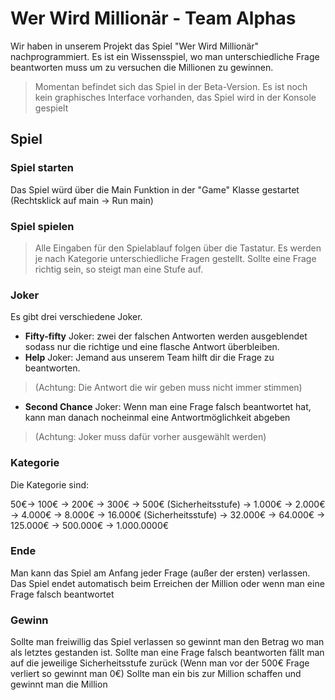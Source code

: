 # Wer Wird Millionär - Team Alphas
Wir haben in unserem Projekt das Spiel "Wer Wird Millionär" nachprogrammiert.
Es ist ein Wissensspiel, wo man unterschiedliche Frage beantworten muss um zu versuchen die Millionen zu gewinnen.
> Momentan befindet sich das Spiel in der Beta-Version.
> Es ist noch kein graphisches Interface vorhanden, das Spiel wird in der Konsole gespielt

## Spiel
### Spiel starten
Das Spiel würd über die Main Funktion in der "Game" Klasse gestartet (Rechtsklick auf main -> Run main)

### Spiel spielen
> Alle Eingaben für den Spielablauf folgen über die Tastatur. 
Es werden je nach Kategorie unterschiedliche Fragen gestellt.
Sollte eine Frage richtig sein, so steigt man eine Stufe auf.

### Joker
Es gibt drei verschiedene Joker.
- **Fifty-fifty** Joker: zwei der falschen Antworten werden ausgeblendet sodass nur die richtige und eine flasche Antwort überbleiben.
- **Help** Joker: Jemand aus unserem Team hilft dir die Frage zu beantworten. 
> (Achtung: Die Antwort die wir geben muss nicht immer stimmen)
- **Second Chance** Joker: Wenn man eine Frage falsch beantwortet hat, kann man danach nocheinmal eine Antwortmöglichkeit abgeben
> (Achtung: Joker muss dafür vorher ausgewählt werden)

### Kategorie
Die Kategorie sind:

50€-> 100€ -> 200€ -> 300€ -> 500€ (Sicherheitsstufe) -> 1.000€ -> 2.000€ -> 4.000€ -> 8.000€ -> 16.000€ (Sicherheitsstufe) -> 32.000€ -> 64.000€ -> 125.000€ -> 500.000€ -> 1.000.0000€

### Ende
Man kann das Spiel am Anfang jeder Frage (außer der ersten) verlassen.
Das Spiel endet automatisch beim Erreichen der Million oder wenn man eine Frage falsch beantwortet

### Gewinn
Sollte man freiwillig das Spiel verlassen so gewinnt man den Betrag wo man als letztes gestanden ist.
Sollte man eine Frage falsch beantworten fällt man auf die jeweilige Sicherheitsstufe zurück (Wenn man vor der 500€ Frage verliert so gewinnt man 0€)
Sollte man ein bis zur Million schaffen und gewinnt man die Million

